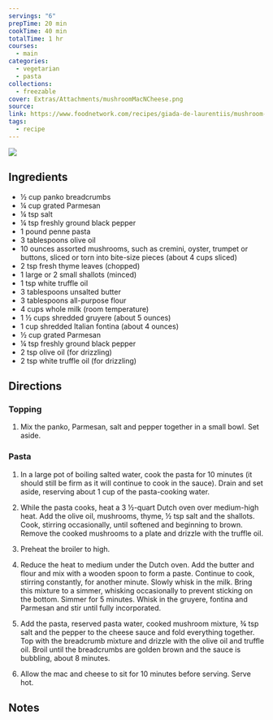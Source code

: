 ```yaml
---
servings: "6"
prepTime: 20 min
cookTime: 40 min
totalTime: 1 hr
courses:
  - main
categories:
  - vegetarian
  - pasta
collections:
  - freezable
cover: Extras/Attachments/mushroomMacNCheese.png
source:
link: https://www.foodnetwork.com/recipes/giada-de-laurentiis/mushroom-mac-and-cheese-2330734
tags:
  - recipe
---
```


![](Extras/Attachments/mushroomMacNCheese.png)


## Ingredients

- ½ cup panko breadcrumbs
- ¼ cup grated Parmesan
- ¼ tsp salt
- ¼ tsp freshly ground black pepper
- 1 pound penne pasta
- 3 tablespoons olive oil
- 10 ounces assorted mushrooms, such as cremini, oyster, trumpet or buttons, sliced or torn into bite-size pieces (about 4 cups sliced)
- 2 tsp fresh thyme leaves (chopped)
- 1 large or 2 small shallots (minced)
- 1 tsp white truffle oil
- 3 tablespoons unsalted butter
- 3 tablespoons all-purpose flour
- 4 cups whole milk (room temperature)
- 1 ½ cups shredded gruyere (about 5 ounces)
- 1 cup shredded Italian fontina (about 4 ounces)
- ½ cup grated Parmesan
- ¼ tsp freshly ground black pepper
- 2 tsp olive oil (for drizzling)
- 2 tsp white truffle oil (for drizzling)


## Directions

### Topping

1. Mix the panko, Parmesan, salt and pepper together in a small bowl. Set aside.

### Pasta

1. In a large pot of boiling salted water, cook the pasta for 10 minutes (it should still be firm as it will continue to cook in the sauce). Drain and set aside, reserving about 1 cup of the pasta-cooking water.

2. While the pasta cooks, heat a 3 ½-quart Dutch oven over medium-high heat. Add the olive oil, mushrooms, thyme, ½ tsp salt and the shallots. Cook, stirring occasionally, until softened and beginning to brown. Remove the cooked mushrooms to a plate and drizzle with the truffle oil.

3. Preheat the broiler to high.

4. Reduce the heat to medium under the Dutch oven. Add the butter and flour and mix with a wooden spoon to form a paste. Continue to cook, stirring constantly, for another minute. Slowly whisk in the milk. Bring this mixture to a simmer, whisking occasionally to prevent sticking on the bottom. Simmer for 5 minutes. Whisk in the gruyere, fontina and Parmesan and stir until fully incorporated.

5. Add the pasta, reserved pasta water, cooked mushroom mixture, ¾ tsp salt and the pepper to the cheese sauce and fold everything together. Top with the breadcrumb mixture and drizzle with the olive oil and truffle oil. Broil until the breadcrumbs are golden brown and the sauce is bubbling, about 8 minutes.

6. Allow the mac and cheese to sit for 10 minutes before serving. Serve hot.


## Notes